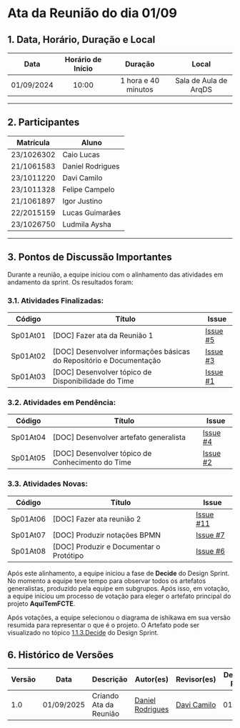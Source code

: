 <style>
.markdown-section table {
    justify-items: center;
}

img{
    max-height: 300px;
    justify-items: center;
}

.markdown-section h4{
    margin-bottom: 0;
}

.markdown-section p{
    margin-top: 0;
}

.markdown-section .collumns-glossary{
    columns: 2;
    column-gap: 64px;
}

.video-caption {
    text-align: center;
    margin-top: 4px;
}

</style>

# **Ata da Reunião do dia 01/09**

## **1. Data, Horário, Duração e Local**

| **Data** | **Horário de Início** | **Duração** | **Local** |
| :---: | :---: | :---: | :---: |
| 01/09/2024 | 10:00 | 1 hora e 40 minutos | Sala de Aula de ArqDS |

-----

## **2. Participantes**

| **Matrícula** | **Aluno**      |
| ---------- | ----------------- |
| 23/1026302 | Caio Lucas        |
| 21/1061583 | Daniel Rodrigues  |
| 23/1011220 | Davi Camilo       |
| 23/1011328 | Felipe Campelo    |
| 21/1061897 | Igor Justino      |
| 22/2015159 | Lucas Guimarães   |
| 23/1026750 | Ludmila Aysha     |

-----

## **3. Pontos de Discussão Importantes**
Durante a reunião, a equipe iniciou com o alinhamento das atividades em andamento da sprint. Os resultados foram:

### **3.1. Atividades Finalizadas**:

| Código   | Título                           | Issue        |
| -------- | -------------------------------- | ------------ |
| Sp01At01 | [DOC] Fazer ata da Reunião 1     | [Issue #5](https://github.com/UnBArqDsw2025-2-Turma02/2025.2_T02_G6_AquiTemFCTE_Entrega_01/issues/5) |
| Sp01At02 | [DOC] Desenvolver informações básicas do Repositório e Documentação | [Issue #3](https://github.com/UnBArqDsw2025-2-Turma02/2025.2_T02_G6_AquiTemFCTE_Entrega_01/issues/3) |
| Sp01At03 | [DOC] Desenvolver tópico de Disponibilidade do Time | [Issue #1](https://github.com/UnBArqDsw2025-2-Turma02/2025.2_T02_G6_AquiTemFCTE_Entrega_01/issues/1) |

### **3.2. Atividades em Pendência:**

| Código   | Título                                 | Issue        |
| -------- | -------------------------------------- | ------------ |
| Sp01At04 | [DOC] Desenvolver artefato generalista | [Issue #4](https://github.com/UnBArqDsw2025-2-Turma02/2025.2_T02_G6_AquiTemFCTE_Entrega_01/issues/4) |
| Sp01At05 | [DOC] Desenvolver tópico de Conhecimento do Time | [Issue #2](https://github.com/UnBArqDsw2025-2-Turma02/2025.2_T02_G6_AquiTemFCTE_Entrega_01/issues/2) |

### **3.3. Atividades Novas:**

| Código   | Título                                 | Issue        |
| -------- | -------------------------------------- | ------------ |
| Sp01At06 | [DOC] Fazer ata reunião 2              | [Issue #11](https://github.com/UnBArqDsw2025-2-Turma02/2025.2_T02_G6_AquiTemFCTE_Entrega_01/issues/11) |
| Sp01At07 | [DOC] Produzir notações BPMN           | [Issue #7](https://github.com/UnBArqDsw2025-2-Turma02/2025.2_T02_G6_AquiTemFCTE_Entrega_01/issues/7) |
| Sp01At08 | [DOC] Produzir e Documentar o Protótipo | [Issue #6](https://github.com/UnBArqDsw2025-2-Turma02/2025.2_T02_G6_AquiTemFCTE_Entrega_01/issues/6) |

Após este alinhamento, a equipe iniciou a fase de **Decide** do Design Sprint. No momento a equipe teve tempo para observar todos os artefatos generalistas, produzido pela equipe em subgrupos. Após isso, em votação, a equipe iniciou um processo de votação para eleger o artefato principal do projeto **AquiTemFCTE**.

Após votações, a equipe selecionou o diagrama de ishikawa em sua versão resumida para representar o que é o projeto. O Artefato pode ser visualizado no tópico [1.1.3.Decide](/Base/1.1.3.Decide.md) do Design Sprint.

## **6. Histórico de Versões**

| Versão | Data | Descrição | Autor(es) | Revisor(es) | Detalhes da Revisão |
| -- | -- | -- | -- | -- | -- |
| 1.0 | 01/09/2025 | Criando Ata da Reunião | [Daniel Rodrigues](https://github.com/DanielRogs) | [Davi Camilo](https://github.com/Davicamilo23) | 01/09/2025 |
